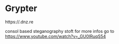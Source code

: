 # Grypter

https://.dnz.re

consol based steganography stoft 
for more infos go to https://www.youtube.com/watch?v=_GU0IRuqS54
